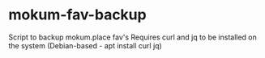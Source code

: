 # mokum-fav-backup

Script to backup mokum.place fav's 
Requires curl and jq to be installed on the system
(Debian-based - apt install curl jq)
